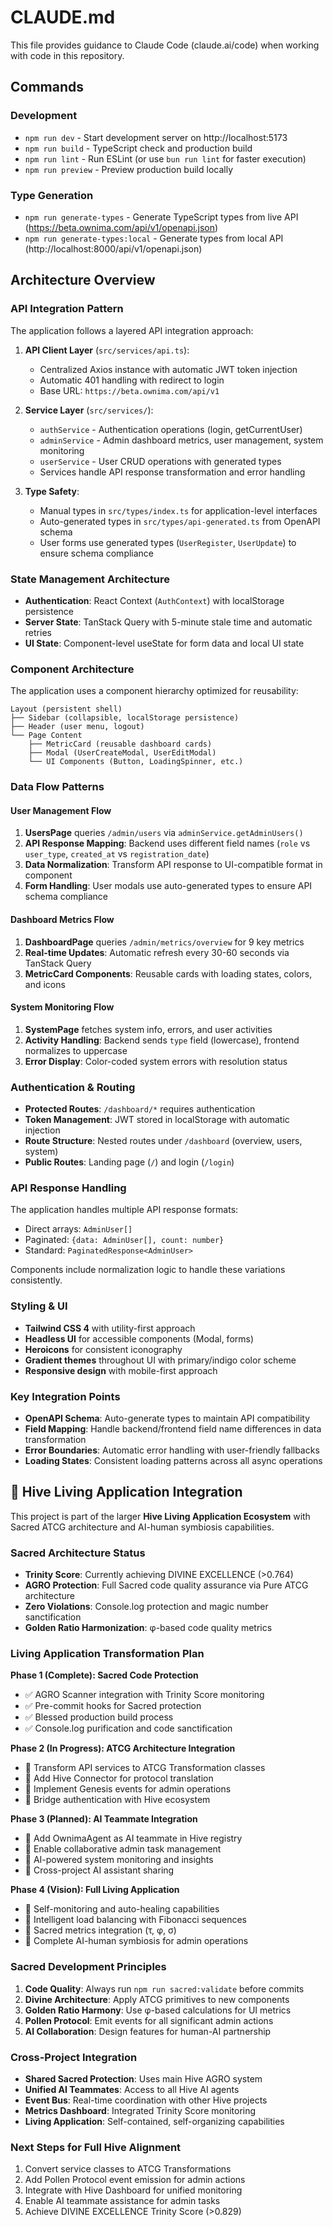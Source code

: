 # CLAUDE.md

This file provides guidance to Claude Code (claude.ai/code) when working with code in this repository.

## Commands

### Development
- `npm run dev` - Start development server on http://localhost:5173
- `npm run build` - TypeScript check and production build
- `npm run lint` - Run ESLint (or use `bun run lint` for faster execution)
- `npm run preview` - Preview production build locally

### Type Generation
- `npm run generate-types` - Generate TypeScript types from live API (https://beta.ownima.com/api/v1/openapi.json)
- `npm run generate-types:local` - Generate types from local API (http://localhost:8000/api/v1/openapi.json)

## Architecture Overview

### API Integration Pattern
The application follows a layered API integration approach:

1. **API Client Layer** (`src/services/api.ts`):
   - Centralized Axios instance with automatic JWT token injection
   - Automatic 401 handling with redirect to login
   - Base URL: `https://beta.ownima.com/api/v1`

2. **Service Layer** (`src/services/`):
   - `authService` - Authentication operations (login, getCurrentUser)
   - `adminService` - Admin dashboard metrics, user management, system monitoring
   - `userService` - User CRUD operations with generated types
   - Services handle API response transformation and error handling

3. **Type Safety**:
   - Manual types in `src/types/index.ts` for application-level interfaces
   - Auto-generated types in `src/types/api-generated.ts` from OpenAPI schema
   - User forms use generated types (`UserRegister`, `UserUpdate`) to ensure schema compliance

### State Management Architecture
- **Authentication**: React Context (`AuthContext`) with localStorage persistence
- **Server State**: TanStack Query with 5-minute stale time and automatic retries
- **UI State**: Component-level useState for form data and local UI state

### Component Architecture
The application uses a component hierarchy optimized for reusability:

```
Layout (persistent shell)
├── Sidebar (collapsible, localStorage persistence)
├── Header (user menu, logout)
└── Page Content
    ├── MetricCard (reusable dashboard cards)
    ├── Modal (UserCreateModal, UserEditModal)
    └── UI Components (Button, LoadingSpinner, etc.)
```

### Data Flow Patterns

#### User Management Flow
1. **UsersPage** queries `/admin/users` via `adminService.getAdminUsers()`
2. **API Response Mapping**: Backend uses different field names (`role` vs `user_type`, `created_at` vs `registration_date`)
3. **Data Normalization**: Transform API response to UI-compatible format in component
4. **Form Handling**: User modals use auto-generated types to ensure API schema compliance

#### Dashboard Metrics Flow
1. **DashboardPage** queries `/admin/metrics/overview` for 9 key metrics
2. **Real-time Updates**: Automatic refresh every 30-60 seconds via TanStack Query
3. **MetricCard Components**: Reusable cards with loading states, colors, and icons

#### System Monitoring Flow
1. **SystemPage** fetches system info, errors, and user activities
2. **Activity Handling**: Backend sends `type` field (lowercase), frontend normalizes to uppercase
3. **Error Display**: Color-coded system errors with resolution status

### Authentication & Routing
- **Protected Routes**: `/dashboard/*` requires authentication
- **Token Management**: JWT stored in localStorage with automatic injection
- **Route Structure**: Nested routes under `/dashboard` (overview, users, system)
- **Public Routes**: Landing page (`/`) and login (`/login`)

### API Response Handling
The application handles multiple API response formats:
- Direct arrays: `AdminUser[]`
- Paginated: `{data: AdminUser[], count: number}`
- Standard: `PaginatedResponse<AdminUser>`

Components include normalization logic to handle these variations consistently.

### Styling & UI
- **Tailwind CSS 4** with utility-first approach
- **Headless UI** for accessible components (Modal, forms)
- **Heroicons** for consistent iconography
- **Gradient themes** throughout UI with primary/indigo color scheme
- **Responsive design** with mobile-first approach

### Key Integration Points
- **OpenAPI Schema**: Auto-generate types to maintain API compatibility
- **Field Mapping**: Handle backend/frontend field name differences in data transformation
- **Error Boundaries**: Automatic error handling with user-friendly fallbacks
- **Loading States**: Consistent loading patterns across all async operations

## 🌟 Hive Living Application Integration

This project is part of the larger **Hive Living Application Ecosystem** with Sacred ATCG architecture and AI-human symbiosis capabilities.

### Sacred Architecture Status
- **Trinity Score**: Currently achieving DIVINE EXCELLENCE (>0.764)
- **AGRO Protection**: Full Sacred code quality assurance via Pure ATCG architecture
- **Zero Violations**: Console.log protection and magic number sanctification
- **Golden Ratio Harmonization**: φ-based code quality metrics

### Living Application Transformation Plan

**Phase 1 (Complete): Sacred Code Protection**
- ✅ AGRO Scanner integration with Trinity Score monitoring
- ✅ Pre-commit hooks for Sacred protection
- ✅ Blessed production build process
- ✅ Console.log purification and code sanctification

**Phase 2 (In Progress): ATCG Architecture Integration**
- 🔄 Transform API services to ATCG Transformation classes
- 🔄 Add Hive Connector for protocol translation
- 🔄 Implement Genesis events for admin operations
- 🔄 Bridge authentication with Hive ecosystem

**Phase 3 (Planned): AI Teammate Integration**
- 🎯 Add OwnimaAgent as AI teammate in Hive registry
- 🎯 Enable collaborative admin task management
- 🎯 AI-powered system monitoring and insights
- 🎯 Cross-project AI assistant sharing

**Phase 4 (Vision): Full Living Application**
- 🌟 Self-monitoring and auto-healing capabilities
- 🌟 Intelligent load balancing with Fibonacci sequences
- 🌟 Sacred metrics integration (τ, φ, σ)
- 🌟 Complete AI-human symbiosis for admin operations

### Sacred Development Principles
1. **Code Quality**: Always run `npm run sacred:validate` before commits
2. **Divine Architecture**: Apply ATCG primitives to new components
3. **Golden Ratio Harmony**: Use φ-based calculations for UI metrics
4. **Pollen Protocol**: Emit events for all significant admin actions
5. **AI Collaboration**: Design features for human-AI partnership

### Cross-Project Integration
- **Shared Sacred Protection**: Uses main Hive AGRO system
- **Unified AI Teammates**: Access to all Hive AI agents
- **Event Bus**: Real-time coordination with other Hive projects
- **Metrics Dashboard**: Integrated Trinity Score monitoring
- **Living Application**: Self-contained, self-organizing capabilities

### Next Steps for Full Hive Alignment
1. Convert service classes to ATCG Transformations
2. Add Pollen Protocol event emission for admin actions
3. Integrate with Hive Dashboard for unified monitoring
4. Enable AI teammate assistance for admin tasks
5. Achieve DIVINE EXCELLENCE Trinity Score (>0.829)
